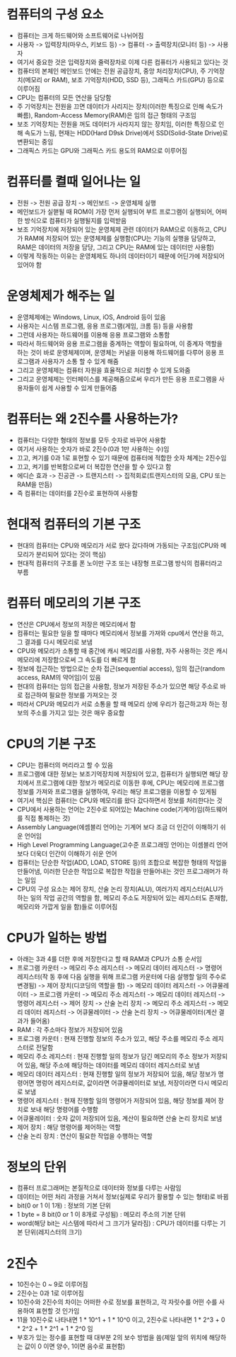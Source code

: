 # 컴퓨터의 구성 요소
- 컴퓨터는 크게 하드웨어와 소프트웨어로 나뉘어짐
- 사용자 -> 입력장치(마우스, 키보드 등) -> 컴퓨터 -> 출력장치(모니터 등) -> 사용자
- 여기서 중요한 것은 입력장치와 줄력장차로 이제 다른 컴퓨터가 사용되고 있다는 것
- 컴퓨터의 본체인 메인보드 안에는 전원 공급장치, 중앙 처리장치(CPU), 주 기억장치(메모리 or RAM), 보조 기억장치(HDD, SSD 등), 그래픽스 카드(GPU) 등으로 이루어짐
- CPU는 컴퓨터의 모든 연산을 담당함
- 주 기억장치는 전원을 끄면 데이터가 사리지는 장치(이러한 특징으로 인해 속도가 빠름), Random-Access Memory(RAM)은 임의 접근 형태의 구조임
- 보조 기억장치는 전원을 꺼도 데이터가 사라지지 않는 장치임, 이러한 특징으로 인해 속도가 느림, 현재는 HDD(Hard D9sk Drive)에서 SSD(Solid-State Drive)로 변환되는 중임
- 그래픽스 카드는 GPU와 그래픽스 카드 용도의 RAM으로 이루어짐

# 컴퓨터를 켤때 일어나는 일
- 전원 -> 전원 공급 장치 -> 메인보드 -> 운영체제 실행
- 메인보드가 실핻될 때 ROM이 가장 먼저 실행되어 부트 프로그램이 실행되어, 어떠한 방식으로 컴퓨터가 실행될지를 입력받음
- 보조 기억장치에 저장되어 있는 운영체제 관련 데이터가 RAM으로 이동하고, CPU가 RAM에 저장되어 있는 운영체제를 실행함(CPU는 기능의 실행을 담당하고, RAM은 데이터의 저장을 담당, 그리고 CPU는 RAM에 있는 데이터만 사용함)
- 이렇게 작동하는 이유는 운영체제도 하나의 데이터이기 때문에 어딘가에 저장되어 있어야 함

# 운영체제가 해주는 일
- 운영체제에는 Windows, Linux, iOS, Android 등이 있음
- 사용자는 시스템 프로그램, 응용 프로그램(게임, 크롬 등) 등을 사용함
- 그런데 사용자는 하드웨어를 이용해 응용 프로그램와 소통함
- 따라서 하드웨어와 응용 프로그램을 중계하는 역할이 필요하며, 이 중계자 역할을 하는 것이 바로 운영체제이며, 운영체는 커널을 이용해 하드웨어를 다루어 응용 프로그램과 사용자가 소통 할 수 있게 해줌
- 그리고 운영체제는 컴퓨터 자원을 효율적으로 처리할 수 있게 도와줌
- 그리고 운영체제는 인터페이스를 제공해줌으로써 우리가 만든 응용 프로그램을 사용자들이 쉽게 사용할 수 있게 만들어줌

# 컴퓨터는 왜 2진수를 사용하는가?
- 컴퓨터는 다양한 형태의 정보를 모두 숫자로 바꾸어 사용함
- 여기서 사용하는 숫자가 바로 2진수(0과 1만 사용하는 수)임
- 끄고, 켜기를 0과 1로 표현할 수 있기 때문에 컴퓨터에 적합한 숫자 체계는 2진수임
- 끄고, 켜기를 반복함으로써 더 복잡한 연산을 할 수 있다고 함
- 에디슨 효과 -> 진공관 -> 트랜지스터 -> 집적회로(트랜지스터의 모음, CPU 또는 RAM을 만듬)
- 즉 컴퓨터는 데이터를 2진수로 표현하여 사용함

# 현대적 컴퓨터의 기본 구조
- 현대의 컴퓨터는 CPU와 메모리가 서로 왔다 갔다하며 가동되는 구조임(CPU와 메모리가 분리되어 있다는 것이 핵심)
- 현대적 컴퓨터의 구조를 폰 노이만 구조 또는 내장형 프로그램 방식의 컴퓨터라고 부름

# 컴퓨터 메모리의 기본 구조
- 연산은 CPU에서 정보의 저장은 메모리에서 함
- 컴퓨터는 필요한 일을 할 때마다 메모리에서 정보를 가져와 cpu에서 연산을 하고, 그 결과를 다시 메모리로 보냄
- CPU와 메모리가 소통할 때 중간에 캐시 메모리를 사용함, 자주 사용하는 것은 캐시 메모리에 저장함으로써 그 속도를 더 빠르게 함
- 정보에 접근하는 방법으로는 순차 접근(sequential access), 임의 접근(random access, RAM의 약어임)이 있음
- 현대의 컴퓨터는 임의 접근을 사용함, 정보가 저장된 주소가 있으면 해당 주소로 바로 접근하여 필요한 정보를 가져오는 것
- 떠라서 CPU와 메모리가 서로 소통을 할 때 메모리 상에 우리가 접근하고자 하는 정보의 주소를 가지고 있는 것은 매우 중요함

# CPU의 기본 구조
- CPU는 컴퓨터의 머리라고 할 수 있음
- 프로그램에 대한 정보는 보조기억장치에 저장되어 있고, 컴퓨터가 실행되면 해당 장치에서 프로그램에 대한 정보가 메모리로 이동한 후에, CPU는 메모리에 프로그램 정보를 가져와 프로그램을 실행하여, 우리는 해당 프로그램을 이용할 수 있게됨
- 여기서 핵심은 컴퓨터는 CPU와 메모리를 왔다 갔다하면서 정보를 처리한다는 것
- CPU에서 사용하는 언어는 2진수로 되어있는 Machine code(기계어)임(하드웨어를 직접 통제하는 것)
- Assembly Language(에셈블리 언어)는 기계어 보다 조금 더 인간이 이해하기 쉬운 언어임
- High Level Programming Language(고수준 프로그래밍 언어)는 이셈블리 언어보다 더욱더 인간이 이해하기 쉬운 언어
- 컴퓨터는 단순한 작업(ADD, LOAD, STORE 등)의 조합으로 복잡한 형태의 작업을 만들어냄, 이러한 단순한 작업으로 복잡한 작접을 만들어내는 것인 프로그래머가 하는 일임
- CPU의 구성 요소는 제어 장치, 산술 논리 장치(ALU), 여러가지 레지스터(ALU가 하는 일의 작업 공간의 역할을 함, 메모리 주소도 저장되어 있는 레지스터도 존재함, 메모리와 가깝게 일을 함)들로 이루어짐

# CPU가 일하는 방법
- 아래는 3과 4를 더한 후에 저장한다고 할 때 RAM과 CPU가 소통 순서임
- 프로그램 카운터 -> 메모리 주소 레지스터 -> 메모리 데이터 레지스터 -> 명령어 레지스터(작 동 후에 다음 실행을 위해 프로그램 카운터에 다음 살행할 일의 주수로 변경됨) -> 제어 장치(디코딩의 역할을 함) -> 메모리 데이터 레지스터 -> 어큐물레이터 -> 프로그램 카운터 -> 메모리 주소 레지스터 -> 메모리 데이터 레지스터 -> 명령어 레지스터 -> 제어 장치 -> 산술 논리 장치 -> 메모리 주소 레지스터 -> 메모리 데이터 레지스터 -> 어큐물레이터 -> 산술 논리 장치 -> 어큐물레이터(계산 결과가 들어옴)
- RAM : 각 주소마다 정보가 저장되어 있음
- 프로그램 카운터 : 현재 진행할 정보의 주소가 있고, 해당 주소를 메모리 주소 레지스터로 전달함
- 메모리 주소 레지스터 : 현재 진행할 일의 정보가 담긴 메모리의 주소 정보가 저장되어 있음, 해당 주소에 해당하는 데이터를 메모리 데이터 레지스터로 보냄
- 메모리 데이터 레지스터 : 현재 진행할 일의 정보가 저장되어 있음, 해당 정보가 명령어면 명렁어 레지스터로, 값이라면 어큐뮬레이터로 보냄, 저장이라면 다시 메모리로 보냄
- 명령어 레지스터 : 현재 진행할 일의 명령어가 저장되어 있음, 해당 정보를 제어 장치로 보내 해당 명령어를 수행함
- 어큐물레이터 : 숫자 값이 저장되어 있음, 계산이 필요하면 산술 논리 장치로 보냄
- 제어 장치 : 해당 명령어를 제어하는 역할
- 산술 논리 장치 : 연산이 필요한 작업을 수행하는 역할

# 정보의 단위
- 컴퓨터 프로그래머는 본질적으로 데이터와 정보를 다루는 사람임
- 데이터는 어떤 처리 과정을 거쳐서 정보(실제로 우리가 활용할 수 있는 형태)로 바뀜
- bit(0 or 1 이 1개) : 정보의 기본 단위
- 1 byte = 8 bit(0 or 1 이 8개로 구성됨) : 메모리 주소의 기본 단위
- word(해당 bit는 시스템에 따라서 그 크기가 달라짐) : CPU가 데이터를 다루는 기본 단위(레지스터의 크기)

# 2진수
- 10진수는 0 ~ 9로 이루어짐
- 2진수는 0과 1로 이루어짐
- 10진수와 2진수의 차이는 어떠한 수로 정보를 표현하고, 각 자릿수를 어떤 수를 사용하여 표현할 것 인가임
- 11을 10진수로 나타내면 1 * 10^1 + 1 * 10^0 이고, 2진수로 나타내면 1 * 2^3 + 0 * 2^2 + 1 * 2^1 + 1 * 2^0 임
- 부호가 있는 정수를 표현할 때 대부분 2의 보수 방법을 씀(제일 앞의 위치에 해당하는 값이 0 이면 양수, 1이면 음수로 표현함)